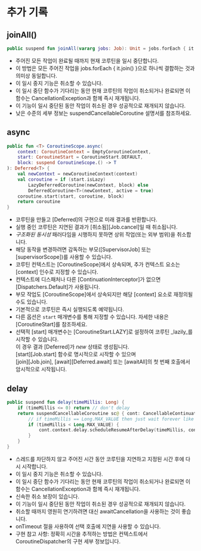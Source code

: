 # 추가 기록

## joinAll()

```kotlin
public suspend fun joinAll(vararg jobs: Job): Unit = jobs.forEach { it.join() }
```

- 주어진 모든 작업이 완료될 때까지 현재 코루틴을 일시 중단합니다.
- 이 방법은 모든 주어진 작업을 jobs.forEach { it.join() }으로 하나씩 결합하는 것과 의미상 동일합니다.
- 이 일시 중지 기능은 취소할 수 있습니다.
- 이 일시 중단 함수가 기다리는 동안 현재 코루틴의 작업이 취소되거나 완료되면 이 함수는 CancellationException과 함께 즉시 재개됩니다.
- 이 기능이 일시 중단된 동안 작업이 취소된 경우 성공적으로 재개되지 않습니다.
- 낮은 수준의 세부 정보는 suspendCancellableCoroutine 설명서를 참조하세요.

## async

```kotlin
public fun <T> CoroutineScope.async(
    context: CoroutineContext = EmptyCoroutineContext,
    start: CoroutineStart = CoroutineStart.DEFAULT,
    block: suspend CoroutineScope.() -> T
): Deferred<T> {
    val newContext = newCoroutineContext(context)
    val coroutine = if (start.isLazy)
        LazyDeferredCoroutine(newContext, block) else
        DeferredCoroutine<T>(newContext, active = true)
    coroutine.start(start, coroutine, block)
    return coroutine
}
```

- 코루틴을 만들고 [Deferred]의 구현으로 미래 결과를 반환합니다.
- 실행 중인 코루틴은 지연된 결과가 [취소됨][Job.cancel]일 때 취소됩니다.
- *구조화된 동시성* 패러다임을 시행하지 못하면 상위 작업(또는 외부 범위)을 취소합니다.
- 해당 동작을 변경하려면 감독하는 부모([SupervisorJob] 또는 [supervisorScope])를 사용할 수 있습니다.
- 코루틴 컨텍스트는 [CoroutineScope]에서 상속되며, 추가 컨텍스트 요소는 [context] 인수로 지정할 수 있습니다.
- 컨텍스트에 디스패처나 다른 [ContinuationInterceptor]가 없으면 [Dispatchers.Default]가 사용됩니다.
- 부모 작업도 [CoroutineScope]에서 상속되지만 해당 [context] 요소로 재정의될 수도 있습니다.
- 기본적으로 코루틴은 즉시 실행되도록 예약됩니다.
- 다른 옵션은 `start` 매개변수를 통해 지정할 수 있습니다. 자세한 내용은 [CoroutineStart]를 참조하세요.
- 선택적 [start] 매개변수는 [CoroutineStart.LAZY]로 설정하여 코루틴 _lazily_를 시작할 수 있습니다. \
  이 경우 결과 [Deferred]가 _new_ 상태로 생성됩니다. \
  [start][Job.start] 함수로 명시적으로 시작할 수 있으며 \
  [join][Job.join], [await][Deferred.await] 또는 [awaitAll]의 첫 번째 호출에서 암시적으로 시작됩니다.


## delay

```kotlin
public suspend fun delay(timeMillis: Long) {
    if (timeMillis <= 0) return // don't delay
    return suspendCancellableCoroutine sc@ { cont: CancellableContinuation<Unit> ->
        // if timeMillis == Long.MAX_VALUE then just wait forever like awaitCancellation, don't schedule.
        if (timeMillis < Long.MAX_VALUE) {
            cont.context.delay.scheduleResumeAfterDelay(timeMillis, cont)
        }
    }
}
```

- 스레드를 차단하지 않고 주어진 시간 동안 코루틴을 지연하고 지정된 시간 후에 다시 시작합니다.
- 이 일시 중지 기능은 취소할 수 있습니다.
- 이 일시 중단 함수가 기다리는 동안 현재 코루틴의 작업이 취소되거나 완료되면 이 함수는 CancellationException과 함께 즉시 재개됩니다.
- 신속한 취소 보장이 있습니다.
- 이 기능이 일시 중단된 동안 작업이 취소된 경우 성공적으로 재개되지 않습니다.
- 취소할 때까지 영원히 연기하려면 대신 awaitCancellation을 사용하는 것이 좋습니다.
- onTimeout 절을 사용하여 선택 호출에 지연을 사용할 수 있습니다.
- 구현 참고 사항: 정확히 시간을 추적하는 방법은 컨텍스트에서 CoroutineDispatcher의 구현 세부 정보입니다.